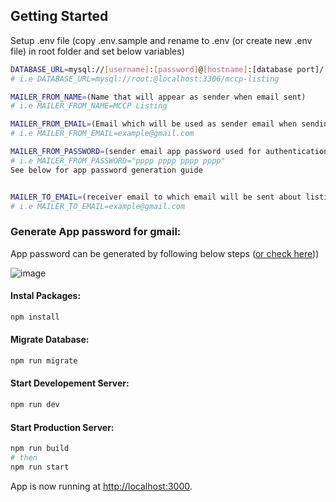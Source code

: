 ## Getting Started

Setup .env file (copy .env.sample and rename to .env (or create new .env file) in root folder and set below variables)

```bash
DATABASE_URL=mysql://[username]:[password]@[hostname]:[database port]/[database name]
# i.e DATABASE_URL=mysql://root:@localhost:3306/mccp-listing

MAILER_FROM_NAME=(Name that will appear as sender when email sent)
# i.e MAILER_FROM_NAME=MCCP Listing

MAILER_FROM_EMAIL=(Email which will be used as sender email when sending email)
# i.e MAILER_FROM_EMAIL=example@gmail.com

MAILER_FROM_PASSWORD=(sender email app password used for authentication when sending email)
# i.e MAILER_FROM_PASSWORD="pppp pppp pppp pppp"
See below for app password generation guide


MAILER_TO_EMAIL=(receiver email to which email will be sent about listing submission when form submitted)
# i.e MAILER_TO_EMAIL=example@gmail.com
```

### Generate App password for gmail:

App password can be generated by following below steps ([or check here](https://knowledge.workspace.google.com/kb/how-to-generate-an-app-passwords-000009237)))

![image](https://github.com/AKMANSoft/mccp-listing/assets/21236130/652b7951-2ebf-4922-baa5-61f254101afa)


#### Instal Packages:

```bash
npm install
```

#### Migrate Database:

```bash
npm run migrate
```

#### Start Developement Server:

```bash
npm run dev
```

#### Start Production Server:

```bash
npm run build
# then
npm run start
```

App is now running at [http://localhost:3000](http://localhost:3000).

